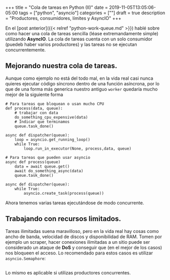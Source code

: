 +++
title = "Cola de tareas en Python (II)"
date = 2019-11-05T13:05:06-05:00
tags = ["python", "asyncio"]
categories = [""]
draft = true
description = "Productores, consumidores, límites y AsyncIO"
+++

En el [post anterior]({{< relref "python-work-queue.md" >}}) hablé
sobre como hacer una cola de tareas sencilla (léase extremandamente
simple) utilizando **AsyncIO**. La cola de tareas cuenta con un solo
consumidor (puedeb haber varios productores) y las tareas no se
ejecutan concurrentemente.

## Mejorando nuestra cola de tareas.

Aunque como ejemplo no está del todo mal, en la vida real casi nunca
quieres ejecutar código síncrono dentro de una función asíncrona, por
lo que de una forma más generica nuestro antiguo `worker` quedaría
mucho mejor de la siguiente forma

```python3
# Para tareas que bloquean o usan mucho CPU
def process(data, queue):
	# trabajar con data
	do_something_cpu_expensive(data)
	# Indicar que terminamos
	queue.task_done()

async def dispatcher(queue):
	loop = asyncio.get_running_loop()
	while True:
		loop.run_in_executor(None, process,data, queue)

# Para tareas que pueden usar asyncio
async def process(queue)
	data = await queue.get()
	await do_something_async(data)
	queue.task_done()

async def dispatcher(queue):
	while True:
		asyncio.create_task(process(queue))
```
Ahora tenemos varias tareas ejecutándose de modo concurrente.

## Trabajando con recursos limitados.

Tareas ilimitadas suena maravilloso, pero en la vida real hay cosas
como ancho de banda, velocidad de discos y disponibilidad de RAM.
Tomen por ejemplo un scraper, hacer conexiones ilimitadas a un sitio
puede ser considerado un ataque de **DoS** y conseguir que (en el
mejor de los casos) nos bloqueen el acceso. Lo recomendado para estos
casos es utilizar `asyncio.Semaphore`:

```python3

```

Lo mismo es aplicable si utilizas productores concurrentes.
